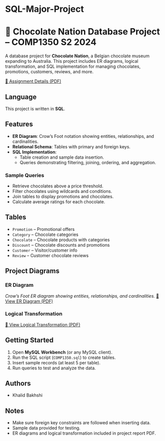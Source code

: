 # SQL-Major-Project
# 🍫 Chocolate Nation Database Project – COMP1350 S2 2024

A database project for **Chocolate Nation**, a Belgian chocolate museum expanding to Australia. This project includes ER diagrams, logical transformation, and SQL implementation for managing chocolates, promotions, customers, reviews, and more.

[📄 Assignment Details (PDF)](Assignment-Details.pdf)

## Language
This project is written in **SQL**.

## Features
- **ER Diagram**: Crow’s Foot notation showing entities, relationships, and cardinalities.
- **Relational Schema**: Tables with primary and foreign keys.
- **SQL Implementation**:
  - Table creation and sample data insertion.
  - Queries demonstrating filtering, joining, ordering, and aggregation.

### Sample Queries
- Retrieve chocolates above a price threshold.
- Filter chocolates using wildcards and conditions.
- Join tables to display promotions and chocolates.
- Calculate average ratings for each chocolate.

## Tables
- `Promotion` – Promotional offers
- `Category` – Chocolate categories
- `Chocolate` – Chocolate products with categories
- `Discount` – Chocolate discounts and promotions
- `Customer` – Visitor/customer info
- `Review` – Customer chocolate reviews

## Project Diagrams

### ER Diagram
*Crow’s Foot ER diagram showing entities, relationships, and cardinalities.*
[📄 View ER Diagram (PDF)](ER.pdf)

### Logical Transformation
[📄 View Logical Transformation (PDF)](Logical.pdf)


## Getting Started
1. Open **MySQL Workbench** (or any MySQL client).  
2. Run the SQL script (`COMP1350.sql`) to create tables.  
3. Insert sample records (at least 5 per table).  
4. Run queries to test and analyze the data.  

## Authors
- Khalid Bakhshi 

## Notes
- Make sure foreign key constraints are followed when inserting data.  
- Sample data provided for testing.  
- ER diagrams and logical transformation included in project report PDF.
